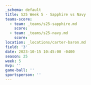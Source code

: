 ```yaml
---
_schema: default
title: S25 Week 5 - Sapphire vs Navy
teams-score:
  - team: _teams/s25-sapphire.md
    score:
  - team: _teams/s25-navy.md
    score:
location: _locations/carter-baron.md
field: '3'
date: 2023-10-15 10:45:00 -0400
season: 25
week: 5
mvp: ''
game-ball: ''
sportsperson: ''
---
```

